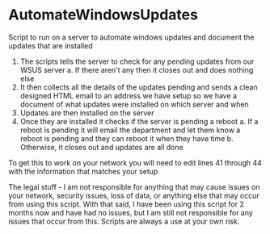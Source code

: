 # AutomateWindowsUpdates
Script to run on a server to automate windows updates and document the updates that are installed

1. The scripts tells the server to check for any pending updates from our WSUS server
  a. If there aren't any then it closes out and does nothing else
2. It then collects all the details of the updates pending and sends a clean designed HTML email to an address we have setup so we have a document of what updates were installed on which server and when
3. Updates are then installed on the server
4. Once they are installed it checks if the server is pending a reboot
  a. If a reboot is pending it will email the department and let them know a reboot is pending and they can reboot it when they have time
  b. Otherwise, it closes out and updates are all done

To get this to work on your network you will need to edit lines 41 through 44 with the information that matches your setup

The legal stuff - I am not responsible for anything that may cause issues on your network, security issues, loss of data, or anything else that may occur from using this script. With that said, I have been using this script for 2 months now and have had no issues, but I am still not responsible for any issues that occur from this. Scripts are always a use at your own risk.
